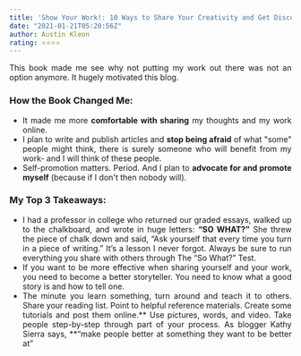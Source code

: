 ```yaml
---
title: 'Show Your Work!: 10 Ways to Share Your Creativity and Get Discovered'
date: "2021-01-21T05:20:56Z"
author: Austin Kleon 
rating: ⭐⭐⭐⭐
---
```


<style>
body {
text-align: justify}
</style>

This book made me see why not putting my work out there was not an option anymore. It hugely motivated this blog.


### How the Book Changed Me:

- It made me more **comfortable with sharing** my thoughts and my work online.
- I plan to write and publish articles and **stop being afraid** of what "some" people might think, there is surely someone who will benefit from my work- and I will think of these people.
- Self-promotion matters. Period. And I plan to **advocate for and promote myself** (because if I don't then nobody will).


### My Top 3 Takeaways:

- I had a professor in college who returned our graded essays, walked up to the chalkboard, and wrote in huge letters: **“SO WHAT?”** She threw the piece of chalk down and said, “Ask yourself that every time you turn in a piece of writing.” It’s a lesson I never forgot. Always be sure to run everything you share with others through The “So What?” Test.
- If you want to be more effective when sharing yourself and your work, you need to become a better storyteller. You need to know what a good story is and how to tell one.
- The minute you learn something, turn around and teach it to others. Share your reading list. Point to helpful reference materials. Create some tutorials and post them online.** Use pictures, words, and video. Take people step-by-step through part of your process. As blogger Kathy Sierra says, **“make people better at something they want to be better at”